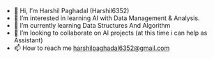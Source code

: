 - 👋 Hi, I’m Harshil Paghadal (Harshil6352)
- 👀 I’m interested in learning AI with Data Management & Analysis.
- 🌱 I’m currently learning Data Structures And Algorithm
- 💞️ I’m looking to collaborate on AI projects (at this time i can help as Assistant)
- 📫 How to reach me harshilpaghadal6352@gmail.com

<!---
Harshil6352/Harshil6352 is a ✨ special ✨ repository because its `README.md` (this file) appears on your GitHub profile.
You can click the Preview link to take a look at your changes.
--->
